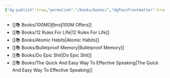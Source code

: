 ```yaml
---
{"dg-publish":true,"permalink":"/books/books/","dgPassFrontmatter":true,"noteIcon":"1","created":"2023-11-14T21:08:39.580+05:30","updated":"2023-12-12T23:31:35.808+05:30"}
---
```



- [[📚 Books/$100M Offers\|$100M Offers]]
- [[📚 Books/12 Rules For Life\|12 Rules For Life]]
- [[📚 Books/Atomic Habits\|Atomic Habits]]
- [[📚 Books/Bulletproof Memory\|Bulletproof Memory]]
- [[📚 Books/Do Epic Shit\|Do Epic Shit]]
- [[📚 Books/The Quick And Easy Way To Effective Speaking\|The Quick And Easy Way To Effective Speaking]]

